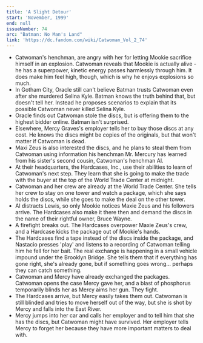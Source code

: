 ```yaml
---
title: 'A Slight Detour'
start: 'November, 1999'
end: null
issueNumber: 74
arc: "Batman: No Man's Land"
link: 'https://dc.fandom.com/wiki/Catwoman_Vol_2_74'
---
```


- Catwoman's henchman, are angry with her for letting Mookie sacrifice himself in an explosion. Catwoman reveals that Mookie is actually alive - he has a superpower, kinetic energy passes harmlessly through him. It does make him feel high, though, which is why he enjoys explosions so much.
- In Gotham City, Oracle still can't believe Batman trusts Catwoman even after she murdered Selina Kyle. Batman knows the truth behind that, but doesn't tell her. Instead he proposes scenarios to explain that its possible Catwoman never killed Selina Kyle.
- Oracle finds out Catwoman stole the discs, but is offering them to the highest bidder online. Batman isn't surprised.
- Elsewhere, Mercy Graves's employer tells her to buy those discs at any cost. He knows the discs might be copies of the originals, but that won't matter if Catwoman is dead.
- Maxi Zeus is also interested the discs, and he plans to steal them from Catwoman using information his henchman Mr. Mercury has learned from his sister's second cousin, Catwoman's henchman Al.
- At their headquarters, the Hardcases, Inc., use their abilities to learn of Catwoman's next step. They learn that she is going to make the trade with the buyer at the top of the World Trade Center at midnight.
- Catwoman and her crew are already at the World Trade Center. She tells her crew to stay on one tower and watch a package, which she says holds the discs, while she goes to make the deal on the other tower.
- Al distracts Lewis, so only Mookie notices Maxie Zeus and his followers arrive. The Hardcases also make it there then and demand the discs in the name of their rightful owner, Bruce Wayne.
- A firefight breaks out. The Hardcases overpower Maxie Zeus's crew, and a Hardcase kicks the package out of Mookie's hands.
- The Hardcases find a tape instead of the discs inside the package, and Nastacio presses 'play' and listens to a recording of Catwoman telling him he fell for her bait. The real exchange is happening in a small vehicle impound under the Brooklyn Bridge. She tells them that if everything has gone right, she's already gone, but if something goes wrong... perhaps they can catch something.
- Catwoman and Mercy have already exchanged the packages. Catwoman opens the case Mercy gave her, and a blast of phosphorus temporarily blinds her as Mercy aims her gun. They fight.
- The Hardcases arrive, but Mercy easily takes them out. Catwoman is still blinded and tries to move herself out of the way, but she is shot by Mercy and falls into the East River.
- Mercy jumps into her car and calls her employer and to tell him that she has the discs, but Catwoman might have survived. Her employer tells Mercy to forget her because they have more important matters to deal with.
